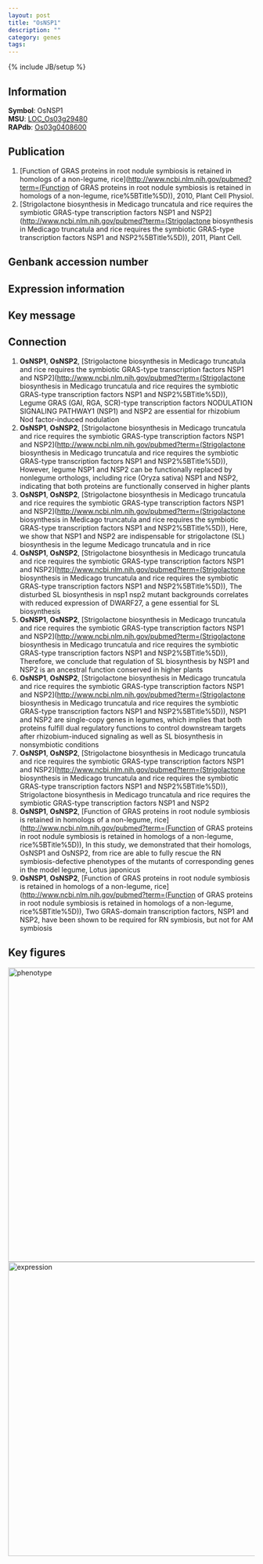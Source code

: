 ```yaml
---
layout: post
title: "OsNSP1"
description: ""
category: genes
tags: 
---
```

{% include JB/setup %}

## Information
__Symbol__: OsNSP1  
__MSU__: [LOC_Os03g29480](http://rice.plantbiology.msu.edu/cgi-bin/ORF_infopage.cgi?orf=LOC_Os03g29480)  
__RAPdb__: [Os03g0408600](http://rapdb.dna.affrc.go.jp/viewer/gbrowse_details/irgsp1?name=Os03g0408600)  

## Publication
1. [Function of GRAS proteins in root nodule symbiosis is retained in homologs of a non-legume, rice](http://www.ncbi.nlm.nih.gov/pubmed?term=(Function of GRAS proteins in root nodule symbiosis is retained in homologs of a non-legume, rice%5BTitle%5D)), 2010, Plant Cell Physiol.
2. [Strigolactone biosynthesis in Medicago truncatula and rice requires the symbiotic GRAS-type transcription factors NSP1 and NSP2](http://www.ncbi.nlm.nih.gov/pubmed?term=(Strigolactone biosynthesis in Medicago truncatula and rice requires the symbiotic GRAS-type transcription factors NSP1 and NSP2%5BTitle%5D)), 2011, Plant Cell.

## Genbank accession number

## Expression information

## Key message

## Connection
1. __OsNSP1__, __OsNSP2__, [Strigolactone biosynthesis in Medicago truncatula and rice requires the symbiotic GRAS-type transcription factors NSP1 and NSP2](http://www.ncbi.nlm.nih.gov/pubmed?term=(Strigolactone biosynthesis in Medicago truncatula and rice requires the symbiotic GRAS-type transcription factors NSP1 and NSP2%5BTitle%5D)), Legume GRAS (GAI, RGA, SCR)-type transcription factors NODULATION SIGNALING PATHWAY1 (NSP1) and NSP2 are essential for rhizobium Nod factor-induced nodulation
2. __OsNSP1__, __OsNSP2__, [Strigolactone biosynthesis in Medicago truncatula and rice requires the symbiotic GRAS-type transcription factors NSP1 and NSP2](http://www.ncbi.nlm.nih.gov/pubmed?term=(Strigolactone biosynthesis in Medicago truncatula and rice requires the symbiotic GRAS-type transcription factors NSP1 and NSP2%5BTitle%5D)),  However, legume NSP1 and NSP2 can be functionally replaced by nonlegume orthologs, including rice (Oryza sativa) NSP1 and NSP2, indicating that both proteins are functionally conserved in higher plants
3. __OsNSP1__, __OsNSP2__, [Strigolactone biosynthesis in Medicago truncatula and rice requires the symbiotic GRAS-type transcription factors NSP1 and NSP2](http://www.ncbi.nlm.nih.gov/pubmed?term=(Strigolactone biosynthesis in Medicago truncatula and rice requires the symbiotic GRAS-type transcription factors NSP1 and NSP2%5BTitle%5D)),  Here, we show that NSP1 and NSP2 are indispensable for strigolactone (SL) biosynthesis in the legume Medicago truncatula and in rice
4. __OsNSP1__, __OsNSP2__, [Strigolactone biosynthesis in Medicago truncatula and rice requires the symbiotic GRAS-type transcription factors NSP1 and NSP2](http://www.ncbi.nlm.nih.gov/pubmed?term=(Strigolactone biosynthesis in Medicago truncatula and rice requires the symbiotic GRAS-type transcription factors NSP1 and NSP2%5BTitle%5D)),  The disturbed SL biosynthesis in nsp1 nsp2 mutant backgrounds correlates with reduced expression of DWARF27, a gene essential for SL biosynthesis
5. __OsNSP1__, __OsNSP2__, [Strigolactone biosynthesis in Medicago truncatula and rice requires the symbiotic GRAS-type transcription factors NSP1 and NSP2](http://www.ncbi.nlm.nih.gov/pubmed?term=(Strigolactone biosynthesis in Medicago truncatula and rice requires the symbiotic GRAS-type transcription factors NSP1 and NSP2%5BTitle%5D)),  Therefore, we conclude that regulation of SL biosynthesis by NSP1 and NSP2 is an ancestral function conserved in higher plants
6. __OsNSP1__, __OsNSP2__, [Strigolactone biosynthesis in Medicago truncatula and rice requires the symbiotic GRAS-type transcription factors NSP1 and NSP2](http://www.ncbi.nlm.nih.gov/pubmed?term=(Strigolactone biosynthesis in Medicago truncatula and rice requires the symbiotic GRAS-type transcription factors NSP1 and NSP2%5BTitle%5D)),  NSP1 and NSP2 are single-copy genes in legumes, which implies that both proteins fulfill dual regulatory functions to control downstream targets after rhizobium-induced signaling as well as SL biosynthesis in nonsymbiotic conditions
7. __OsNSP1__, __OsNSP2__, [Strigolactone biosynthesis in Medicago truncatula and rice requires the symbiotic GRAS-type transcription factors NSP1 and NSP2](http://www.ncbi.nlm.nih.gov/pubmed?term=(Strigolactone biosynthesis in Medicago truncatula and rice requires the symbiotic GRAS-type transcription factors NSP1 and NSP2%5BTitle%5D)), Strigolactone biosynthesis in Medicago truncatula and rice requires the symbiotic GRAS-type transcription factors NSP1 and NSP2
8. __OsNSP1__, __OsNSP2__, [Function of GRAS proteins in root nodule symbiosis is retained in homologs of a non-legume, rice](http://www.ncbi.nlm.nih.gov/pubmed?term=(Function of GRAS proteins in root nodule symbiosis is retained in homologs of a non-legume, rice%5BTitle%5D)),  In this study, we demonstrated that their homologs, OsNSP1 and OsNSP2, from rice are able to fully rescue the RN symbiosis-defective phenotypes of the mutants of corresponding genes in the model legume, Lotus japonicus
9. __OsNSP1__, __OsNSP2__, [Function of GRAS proteins in root nodule symbiosis is retained in homologs of a non-legume, rice](http://www.ncbi.nlm.nih.gov/pubmed?term=(Function of GRAS proteins in root nodule symbiosis is retained in homologs of a non-legume, rice%5BTitle%5D)),  Two GRAS-domain transcription factors, NSP1 and NSP2, have been shown to be required for RN symbiosis, but not for AM symbiosis

## Key figures
<img src="http://ricencode.github.io/images/OsNSP1.pheno.png" alt="phenotype"  style="width: 600px;"/>

<img src="http://ricencode.github.io/images/OsNSP1.exp.png" alt="expression"  style="width: 600px;"/>


